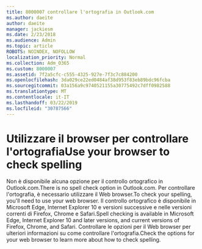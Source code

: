 ```yaml
---
title: 8000007 controllare l'ortografia in Outlook.com
ms.author: daeite
author: daeite
manager: jackiesm
ms.date: 2/23/2018
ms.audience: Admin
ms.topic: article
ROBOTS: NOINDEX, NOFOLLOW
localization_priority: Normal
ms.collection: Adm_O365
ms.custom: 8000007
ms.assetid: 7f2a5cfc-c555-4325-927e-7f3c7c884200
ms.openlocfilehash: 3da029ce22ed0484af38d953f83eb89bdc96fcba
ms.sourcegitcommit: 03a156a9c9740521155a30775492c7dff0982588
ms.translationtype: MT
ms.contentlocale: it-IT
ms.lasthandoff: 03/22/2019
ms.locfileid: "30787566"
---
```

# <a name="use-your-browser-to-check-spelling"></a><span data-ttu-id="2335e-102">Utilizzare il browser per controllare l'ortografia</span><span class="sxs-lookup"><span data-stu-id="2335e-102">Use your browser to check spelling</span></span>

<span data-ttu-id="2335e-103">Non è disponibile alcuna opzione per il controllo ortografico in Outlook.com.</span><span class="sxs-lookup"><span data-stu-id="2335e-103">There is no spell check option in Outlook.com.</span></span> <span data-ttu-id="2335e-104">Per controllare l'ortografia, è necessario utilizzare il Web browser.</span><span class="sxs-lookup"><span data-stu-id="2335e-104">To check your spelling, you'll need to use your web browser.</span></span> <span data-ttu-id="2335e-105">Il controllo ortografico è disponibile in Microsoft Edge, Internet Explorer 10 e versioni successive e nelle versioni correnti di Firefox, Chrome e Safari.</span><span class="sxs-lookup"><span data-stu-id="2335e-105">Spell checking is available in Microsoft Edge, Internet Explorer 10 and later versions, and current versions of Firefox, Chrome, and Safari.</span></span> <span data-ttu-id="2335e-106">Controllare le opzioni per il Web browser per ulteriori informazioni su come controllare l'ortografia.</span><span class="sxs-lookup"><span data-stu-id="2335e-106">Check the options for your web browser to learn more about how to check spelling.</span></span>
  


